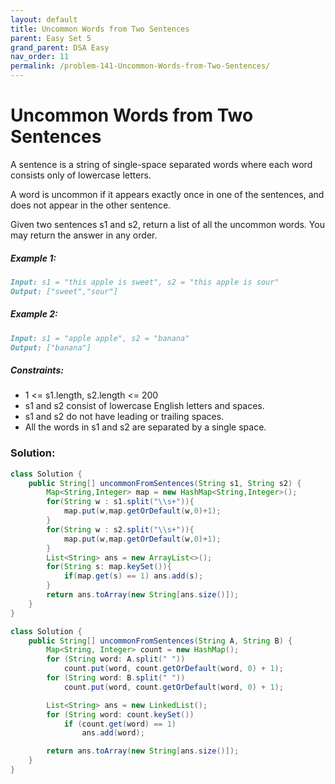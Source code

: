 ```yaml
---
layout: default
title: Uncommon Words from Two Sentences
parent: Easy Set 5
grand_parent: DSA Easy
nav_order: 11
permalink: /problem-141-Uncommon-Words-from-Two-Sentences/
---
```

# Uncommon Words from Two Sentences

A sentence is a string of single-space separated words where each word consists only of lowercase letters.

A word is uncommon if it appears exactly once in one of the sentences, and does not appear in the other sentence.

Given two sentences s1 and s2, return a list of all the uncommon words. You may return the answer in any order.

##### Example 1:
```markdown
Input: s1 = "this apple is sweet", s2 = "this apple is sour"
Output: ["sweet","sour"]
```
##### Example 2:
```markdown
Input: s1 = "apple apple", s2 = "banana"
Output: ["banana"]
```
##### Constraints:
* 1 <= s1.length, s2.length <= 200
* s1 and s2 consist of lowercase English letters and spaces.
* s1 and s2 do not have leading or trailing spaces.
* All the words in s1 and s2 are separated by a single space.

### Solution:
```java
class Solution {
    public String[] uncommonFromSentences(String s1, String s2) {
        Map<String,Integer> map = new HashMap<String,Integer>();
        for(String w : s1.split("\\s+")){
            map.put(w,map.getOrDefault(w,0)+1);
        }
        for(String w : s2.split("\\s+")){
            map.put(w,map.getOrDefault(w,0)+1);
        }
        List<String> ans = new ArrayList<>();
        for(String s: map.keySet()){
            if(map.get(s) == 1) ans.add(s);
        }
        return ans.toArray(new String[ans.size()]);
    }
}
```
```java
class Solution {
    public String[] uncommonFromSentences(String A, String B) {
        Map<String, Integer> count = new HashMap();
        for (String word: A.split(" "))
            count.put(word, count.getOrDefault(word, 0) + 1);
        for (String word: B.split(" "))
            count.put(word, count.getOrDefault(word, 0) + 1);

        List<String> ans = new LinkedList();
        for (String word: count.keySet())
            if (count.get(word) == 1)
                ans.add(word);

        return ans.toArray(new String[ans.size()]);
    }
}
```